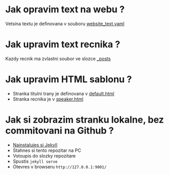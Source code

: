 # Jak opravim text na webu ?

Vetsina textu je definovana v souboru [website_text.yaml](https://github.com/ParalelniPolis/hcpp2015main/blob/gh-pages/_data/website_text.yaml)

# Jak upravim text recnika ?

Kazdy recnik ma zvlastni soubor ve slozce [_posts](https://github.com/ParalelniPolis/hcpp2015main/tree/gh-pages/_posts)

# Jak upravim HTML sablonu ?

* Stranka titulni trany je definovana v [default.html](https://github.com/ParalelniPolis/hcpp2015main/blob/gh-pages/_layouts/default.html)
* Stranka recnika je v [speaker.html](https://github.com/ParalelniPolis/hcpp2015main/blob/gh-pages/_layouts/speaker.html)

# Jak si zobrazim stranku lokalne, bez commitovani na Github ?

* [Nainstalujes si Jekyll](http://jekyllrb.com/docs/installation/)
* Stahnes si tento repozitar na PC
* Vstoupis do slozky repozitare
* Spustis ```jekyll serve```
* Otevres v browseru ```http://127.0.0.1:9001/```